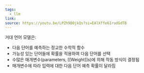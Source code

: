 ```yaml
---
tags:
  - llm
link: 
source: https://youtu.be/LPZh9BOjkQs?si=EAlXffe6IrudGdTB
---
```

거대 언어 모델은:

- 다음 단어를 예측하는 정교한 수학적 함수
- 가능성 있는 단어들에 확률을 적용하여 다음 단어를 선택
- 수많은 매개변수(parameters, [[Weight]]s)에 의해 작동 방식이 결정됨
- 매개변수에 따라 입력에 대한 다음 단어 예측 확률이 달라짐